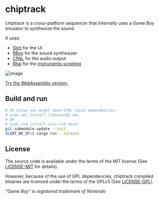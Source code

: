 # chiptrack

chiptrack is a cross-platform sequencer that internally uses a Game Boy emulator to synthesize the sound.

It uses:

- [Slint](https://github.com/slint-ui/slint) for the UI.
- [RBoy](https://github.com/mvdnes/rboy) for the sound synthesizer
- [CPAL](https://github.com/RustAudio/cpal) for the audio output
- [Rhai](https://github.com/rhaiscript/rhai) for the [instruments scripting](res/instruments.rhai)

![image](https://user-images.githubusercontent.com/839935/145720892-27b514ab-c255-40ff-933d-da44df1650d8.png)

[Try the WebAssembly version.](https://jturcotte.github.io/chiptrack)

## Build and run

```bash
# On Linux you might need CPAL local dependencies:
# sudo apt install libasound2-dev
# OR
# sudo yum install alsa-lib-devel
git submodule update --init
SLINT_NO_QT=1 cargo run --release
```

## License

The source code is available under the terms of the MIT license
(See [LICENSE-MIT](LICENSE-MIT) for details).

However, because of the use of GPL dependencies, chiptrack compiled binaries
are licensed under the terms of the GPLv3 (See [LICENSE-GPL](LICENSE-GPL)).

*"Game Boy" is registered trademark of Nintendo*
